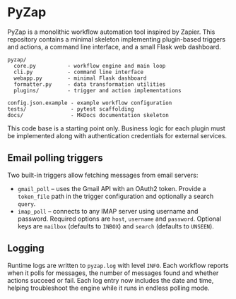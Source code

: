 # PyZap

PyZap is a monolithic workflow automation tool inspired by Zapier. This repository
contains a minimal skeleton implementing plugin-based triggers and actions,
a command line interface, and a small Flask web dashboard.

```
pyzap/
  core.py          - workflow engine and main loop
  cli.py           - command line interface
  webapp.py        - minimal Flask dashboard
  formatter.py     - data transformation utilities
  plugins/         - trigger and action implementations

config.json.example - example workflow configuration
tests/              - pytest scaffolding
docs/               - MkDocs documentation skeleton
```

This code base is a starting point only. Business logic for each plugin must be
implemented along with authentication credentials for external services.

## Email polling triggers

Two built-in triggers allow fetching messages from email servers:

* `gmail_poll` &ndash; uses the Gmail API with an OAuth2 token. Provide a
  `token_file` path in the trigger configuration and optionally a search
  `query`.
* `imap_poll` &ndash; connects to any IMAP server using username and password.
  Required options are `host`, `username` and `password`. Optional keys are
  `mailbox` (defaults to `INBOX`) and `search` (defaults to `UNSEEN`).

## Logging

Runtime logs are written to `pyzap.log` with level `INFO`. Each workflow
reports when it polls for messages, the number of messages found and whether
actions succeed or fail. Each log entry now includes the date and time,
helping troubleshoot the engine while it runs in endless polling mode.

